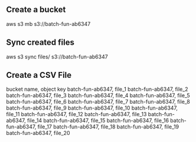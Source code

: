 ## Create a bucket

aws s3 mb s3://batch-fun-ab6347


## Sync created files

aws s3 sync files/ s3://batch-fun-ab6347

## Create a CSV File

bucket name, object key
batch-fun-ab6347, file_1
batch-fun-ab6347, file_2
batch-fun-ab6347, file_3
batch-fun-ab6347, file_4
batch-fun-ab6347, file_5
batch-fun-ab6347, file_6
batch-fun-ab6347, file_7
batch-fun-ab6347, file_8
batch-fun-ab6347, file_9
batch-fun-ab6347, file_10
batch-fun-ab6347, file_11
batch-fun-ab6347, file_12
batch-fun-ab6347, file_13
batch-fun-ab6347, file_14
batch-fun-ab6347, file_15
batch-fun-ab6347, file_16
batch-fun-ab6347, file_17
batch-fun-ab6347, file_18
batch-fun-ab6347, file_19
batch-fun-ab6347, file_20